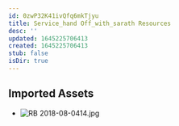 ```yaml
---
id: 0zwP32K41ivQfq6mkTjyu
title: Service_hand Off_with_sarath Resources
desc: ''
updated: 1645225706413
created: 1645225706413
stub: false
isDir: true
---
```

## Imported Assets
- ![RB 2018-08-0414.jpg](/assets/rb-2018-08-0414.jpg)
